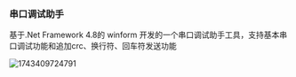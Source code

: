 ### 串口调试助手
基于.Net Framework 4.8的 winform 开发的一个串口调试助手工具，支持基本串口调试功能和追加crc、换行符、回车符发送功能

![1743409724791](https://github.com/user-attachments/assets/10a5600b-bd81-49b4-82cb-522d2fbc84c5)
